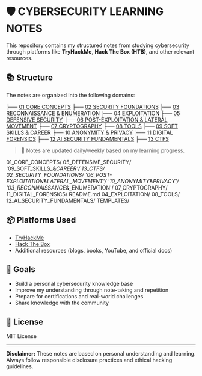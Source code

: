 # 🛡️ CYBERSECURITY LEARNING NOTES

This repository contains my structured notes from studying cybersecurity through platforms like **TryHackMe**, **Hack The Box (HTB)**, and other relevant resources.

## 📚 Structure

The notes are organized into the following domains:

├── [01 CORE CONCEPTS]()
├── [02 SECURITY FOUNDATIONS]()
├── [03 RECONNAISSANCE & ENUMERATION]()
├── [04 EXPLOITATION]()
├── [05 DEFENSIVE SECURITY]()
├── [06 POST-EXPLOITATION & LATERAL MOVEMENT]()
├── [07 CRYPTOGRAPHY]()
├── [08 TOOLS]()
├── [09 SOFT SKILLS & CAREER]()
├── [10 ANONYMITY & PRIVACY]()
├── [11 DIGITAL FORENSICS]()
├── [12 AI SECURITY FUNDAMENTALS]()
├── [13 CTFS]()

> 🧠 Notes are updated daily/weekly based on my learning progress.


01_CORE_CONCEPTS/                   05_DEFENSIVE_SECURITY/                     '09_SOFT_SKILLS_&_CAREER'/      13_CTFS/    
 02_SECURITY_FOUNDATIONS/           '06_POST-EXPLOITATION_&_LATERAL_MOVEMENT'/  '10_ANONYMITY_&_PRIVACY'/     
'03_RECONNAISSANCE_&_ENUMERATION'/   07_CRYPTOGRAPHY/                            11_DIGITAL_FORENSICS/          README.md
 04_EXPLOITATION/                    08_TOOLS/                                   12_AI_SECURITY_FUNDAMENTALS/   TEMPLATES/
## 📦 Platforms Used

- [TryHackMe](https://tryhackme.com/)
- [Hack The Box](https://www.hackthebox.com/)
- Additional resources (blogs, books, YouTube, and official docs)

## 🚀 Goals

- Build a personal cybersecurity knowledge base
- Improve my understanding through note-taking and repetition
- Prepare for certifications and real-world challenges
- Share knowledge with the community

## 🧾 License

MIT License

---

**Disclaimer:** These notes are based on personal understanding and learning. Always follow responsible disclosure practices and ethical hacking guidelines.
